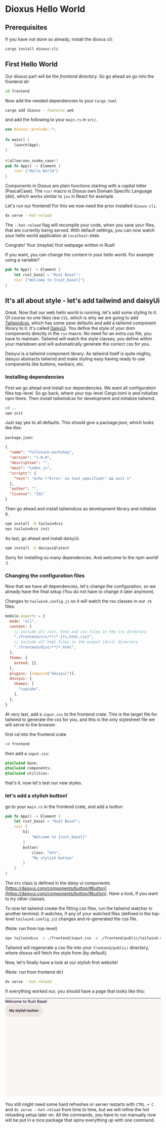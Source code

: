 # Dioxus Hello World

## Prerequisites

If you have not done so already, install the dioxus cli:

```sh
cargo install dioxus-cli
```
## First Hello World

Our dioxus part will be the *frontend* directory.
So go ahead an go into the frontend dir

```sh
cd frontend
```

Now add the needed dependencies to your `Cargo.toml`

```sh
cargo add dioxus --features web
```

and add the following to your `main.rs` in `src/`.

```rust
use dioxus::prelude::*;

fn main() {
    launch(App);
}

#[allow(non_snake_case)]
pub fn App() -> Element {
    rsx! {"Hello World"}
}
```

Components in Dioxus are plain functions starting with a capital letter (PascalCase).
The `rsx!` macro is Dioxus own Domain Specific Language (dsl), which works similar to `jsx` in React for example.

Let's run our frontend! For this we now need the prior installed `dioxus-cli`.

```sh
dx serve --hot-reload
```

The `--hot-reload` flag will recompile your code, when you save your files, that are currently being served.
With default settings, you can now watch your hello world application at `localhost:8080`.

Congrats! Your (maybe) first webpage written in Rust!

If you want, you can change the content in your hello world. For example using a variable?

```rust
pub fn App() -> Element {
    let rust_basel = "Rust Basel";
    rsx! {"Welcome to {rust_basel}"}
}
```

## It's all about style - let's add tailwind and daisyUi

Great. Now that our web hello world is running, let's add some styling to it.
Of course no one likes raw `CSS`, which is why we are going to add [Tailwindcss](https://tailwindcss.com/), which has
some sane defaults and add a tailwind component library to it. It's called [DaisyUi](https://daisyui.com/).
You define the style of your dom components directly in the `rsx` macro. No need for an extra css file, you have to maintain.
Tailwind will watch the style classes, you define within your markdown and will automatically generate the correct css for you.

Daisyui is a tailwind component library. As tailwind itself is quite mighty, daisyui abstracts tailwind and make styling easy having ready to use components
like buttons, navbars, etc.

### Installing dependencies

First we go ahead and install our dependencies.
We want all configuration files top-level. So go back, where your top-level Cargo.toml is
and initialize npm there. Then install tailwindcss for development and initialize tailwind.

```sh
cd ..
npm init
```

Just say yes to all defaults. This should give a package.json, which looks like this:

`package.json:`
```json
{
  "name": "fullstack-workshop",
  "version": "1.0.0",
  "description": "",
  "main": "index.js",
  "scripts": {
    "test": "echo \"Error: no test specified\" && exit 1"
  },
  "author": "",
  "license": "ISC"
}
```

Then go ahead and install tailwindcss as development library and initialize it.

```sh
npm install -D tailwindcss
npx tailwindcss init
```
As last, go ahead and install daisyUi.
```sh
npm install -D daisyui@latest
```
Sorry for installing so many dependencies. And welcome to the npm world! :)

### Changing the configuration files

Now that we have all dependencies, let's change the configuration, so we already have the final setup (You do not have to change it later anymore).

Changes to `tailwind.config.js` so it will watch the rsx classes in our .rs files:

```js
module.exports = {
  mode: "all",
  content: [
    // include all rust, html and css files in the src directory
    "./frontend/src/**/*.{rs,html,css}",
    // include all html files in the output (dist) directory
    "./frontend/dist/**/*.html",
  ],
  theme: {
    extend: {},
  },
  plugins: [require("daisyui")],
  daisyui: {
    themes: [
      "cupcake",
    ],
  },
}
```
At very last, add a `input.css` to the frontend crate. This is the target file for tailwind to generate the css for you,
and this is the only stylesheet file we will serve to the browser.

first cd into the frontend crate

```sh
cd frontend
```

then add a `input.css`:

```css
@tailwind base;
@tailwind components;
@tailwind utilities;
```

that's it. now let's test our new styles.

### let's add a stylish button!

go to your `main.rs` in the frontend crate, and add a button
```rust
pub fn App() -> Element {
    let rust_basel = "Rust Basel";
    rsx! {
        h1{
            "Welcome to {rust_basel}"
        }
        button{
            class: "btn",
            "My stylish button"
        }
    }
}
```

The `btn` class is defined in the daisy ui components [https://daisyui.com/components/button/#button](https://daisyui.com/components/button/#button). Have a look, if you want to try other classes.

To now let tailwind create the fitting css files, run the tailwind watcher in another terminal. It watches, if any of your watched files (defined in the top-level `tailwind.config.js`)
changes and re-generated the css file.

(Note: run from top-level)
```sh
npx tailwindcss -i ./frontend/input.css -o ./frontend/public/tailwind.css --watch
```

Tailwind will regenerate a css file into your `frontend/public/` directory, where dioxus will fetch the style from (by default).

Now, let's finally have a look at our stylish first website!

(Note: run from frontend dir)

```sh
dx serve --hot-reload
```

If everything worked our, you should have a page that looks like this:

![Stylish website](images/stylish.png "Our stylish website")

You still might need some hard refreshes or server restarts with `CTRL + C` and `dx serve --hot-reload` from time to time,
but we will refine the hot reloading setup later on.
All the commands, you have to run manually now will be put in a nice package that spins everything up with one command.
